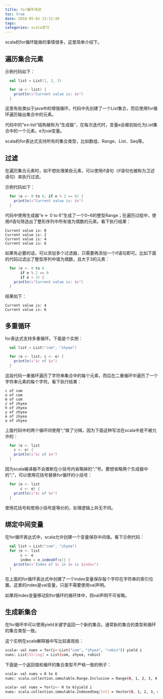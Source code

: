 ```yaml
---
title: for循环详述
toc: true
date: 2018-05-01 13:12:49
tags:
categories: scala学习
---
```


scala的for循环能做的事情很多，这里简单介绍下。

## 遍历集合元素

示例代码如下：  
```scala
  val list = List(1, 2, 3)

  for (e <- list) {
    println(s"Current value is: $e")
  }
```
这里有些类似于java中的增强循环。代码中先创建了一个List集合，而后使用for循环遍历输出集合中的元素。  

代码中的“e<-list”结构被称为“生成器”，在每次迭代时，变量e会被初始化为List集合中的一个元素。e为val变量。  

scala的for表达式支持所有的集合类型，比如数组、Range、List、Seq等。  

## 过滤

在遍历集合元素时，如不想处理某些元素，可以使用if语句（if语句也被称为卫述语句）来执行过滤。

示例代码如下：
```scala
  for (e <- 0 to 6; if e % 2 == 0) {
    println(s"Current value is: $e")
  }
```
代码中使用生成器“e <- 0 to 6”生成了一个0~6的整型Range；在遍历过程中，使用if语句筛选出了整形序列中所有值为偶数的元素。看下执行结果：
```text
Current value is: 0
Current value is: 2
Current value is: 4
Current value is: 6
```
如果有必要的话，可以添加多个过滤器，只需要再添加一个if语句即可。比如下面的代码过滤出了整型序列中值为偶数，且大于3的元素：
```scala
  for (e <- 0 to 6
       if e % 2 == 0
       if e > 3) {
    println(s"Current value is: $e")
  }
```
结果如下：
```text
Current value is: 4
Current value is: 6
```

## 多重循环

for表达式支持多重循环。下面是个实例：
```scala
  val list = List("com", "zhyea")

  for (e <- list; c <- e) {
    println(s"$c of $e")
  }
```
这段代码一重循环遍历了字符串集合中的每个元素，而后在二重循环中遍历了一个字符串元素的每个字符。看下执行结果：
```text
c of com
o of com
m of com
z of zhyea
h of zhyea
y of zhyea
e of zhyea
a of zhyea
```
上面代码中的两个循环间使用“;”做了分隔，因为下面这种写法在scala中是不被允许的：
```scala
  for (e <- list
    c <- e) {
    println(s"$c of $e")
  }
```
因为scala编译器不会推断在小括号内省略掉的“;”号。要想省略两个生成器中的“;”，可以使用花括号替换for循环的小括号：
```scala
  for {e <- list
       c <- e} {
    println(s"$c of $e")
  }
```
使用花括号和使用小括号是等价的，处理逻辑上并无不同。

## 绑定中间变量

在for循环表达式中，scala允许创建一个变量保存中间值。看下示例代码：
```scala
  val list = List("com", "zhyea")
  for {e <- list
       c <- e
       index = e.indexOf(c)} {
    println(s"Index of $c in $e is $index")
  }
```
在上面的for循环表达式中创建了一个index变量保存每个字符在字符串的索引位置。这里的index是val变量，只是不需要使用val声明。  

如果将index变量移动到for循环的循环体中，则val声明不可省略。

## 生成新集合  

在for循环中可以使用yield关键字返回一个新的集合。通常新的集合的类型和循环的集合类型一致。

这个实例在scala解释器中写比较直观些：
```bash
scala> val nums = for(i<-List("com", "zhyea", "robin")) yield i
nums: List[String] = List(com, zhyea, robin)
```

下面是一个返回值和循环的集合类型不严格一致的例子：
```bash
scala> val nums = 0 to 6
nums: scala.collection.immutable.Range.Inclusive = Range(0, 1, 2, 3, 4, 5, 6)

scala> val nums = for(i<- 0 to 6)yield i
nums: scala.collection.immutable.IndexedSeq[Int] = Vector(0, 1, 2, 3, 4, 5, 6)
```
